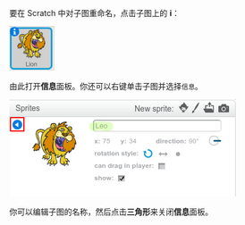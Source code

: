要在 Scratch 中对子图重命名，点击子图上的 **i**：

![screenshot](images/rename-info.png)

由此打开**信息**面板。你还可以右键单击子图并选择`信息`。

![screenshot](images/rename-change.png)

你可以编辑子图的名称，然后点击**三角形**来关闭**信息**面板。
